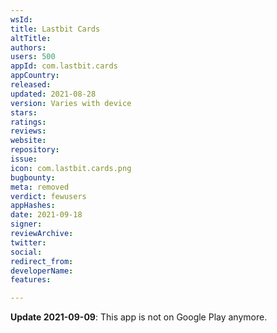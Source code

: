 ```yaml
---
wsId: 
title: Lastbit Cards
altTitle: 
authors: 
users: 500
appId: com.lastbit.cards
appCountry: 
released: 
updated: 2021-08-28
version: Varies with device
stars: 
ratings: 
reviews: 
website: 
repository: 
issue: 
icon: com.lastbit.cards.png
bugbounty: 
meta: removed
verdict: fewusers
appHashes: 
date: 2021-09-18
signer: 
reviewArchive: 
twitter: 
social: 
redirect_from: 
developerName: 
features: 

---
```


**Update 2021-09-09**: This app is not on Google Play anymore.
